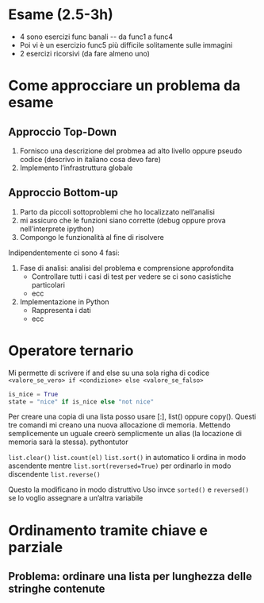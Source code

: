 # Esame (2.5-3h)
- 4 sono esercizi func banali -- da func1 a func4
- Poi vi è un esercizio func5 più difficile solitamente sulle immagini
- 2 esercizi ricorsivi (da fare almeno uno)

# Come approcciare un problema da esame
## Approccio Top-Down
1. Fornisco una descrizione del probmea ad alto livello oppure pseudo codice (descrivo in italiano cosa devo fare)
2. Implemento l’infrastruttura globale 
## Approccio Bottom-up
1. Parto da piccoli sottoproblemi che ho localizzato nell’analisi
2. mi assicuro che le funzioni siano corrette (debug oppure prova nell’interprete ipython)
3. Compongo le funzionalità al fine di risolvere



Indipendentemente ci sono 4 fasi:
1. Fase di analisi: analisi del problema e comprensione approfondita
	- Controllare tutti i casi di test per vedere se ci sono casistiche particolari
	- ecc
2. Implementazione in Python
	- Rappresenta i dati
	- ecc

# Operatore ternario
Mi permette di scrivere if and else su una sola righa di codice
`<valore_se_vero> if <condizione> else <valore_se_falso>`
```python
is_nice = True
state = "nice" if is_nice else "not nice"
```

 Per creare una copia di una lista posso usare [:], list() oppure copy(). Questi tre comandi mi creano una nuova allocazione di memoria. Mettendo semplicemente un uguale creerò semplicmente un alias (la locazione di memoria sarà la stessa). pythontutor

`list.clear()`
`list.count(el)`
`list.sort()` in automatico li ordina in modo ascendente mentre `list.sort(reversed=True)` per ordinarlo in modo discendente
`list.reverse()`

Questo la modificano in modo distruttivo
Uso invce `sorted()` e `reversed()` se lo voglio assegnare a un’altra variabile

# Ordinamento tramite chiave e parziale
## Problema: ordinare una lista per lunghezza delle stringhe contenute
